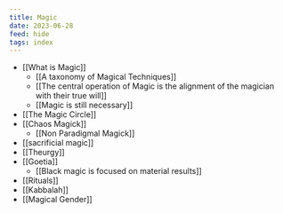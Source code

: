 ```yaml
---
title: Magic
date: 2023-06-28
feed: hide
tags: index
---
```

- [[What is Magic]]
	- [[A taxonomy of Magical Techniques]]
	- [[The central operation of Magic is the alignment of the magician with their true will]]
	- [[Magic is still necessary]]
- [[The Magic Circle]]
- [[Chaos Magick]]
	- [[Non Paradigmal Magick]]
- [[sacrificial magic]]
- [[Theurgy]]
- [[Goetia]]
	- [[Black magic is focused on material results]]
- [[Rituals]]
- [[Kabbalah]]
- [[Magical Gender]]